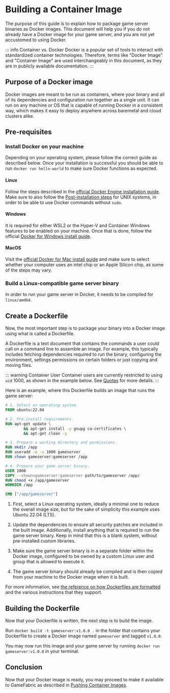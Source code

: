 # Building a Container Image

The purpose of this guide is to explain how to package game server binaries as Docker images.
This document will help you if you do not already have a Docker image for your game server,
and you are not yet accustomed to using Docker.

::: info Container vs. Docker
Docker is a popular set of tools to interact with standardized container technologies. Therefore, terms like
"Docker Image" and "Container Image" are used interchangeably in this document, as they are in publicly
available documentation.
:::

## Purpose of a Docker image

Docker images are meant to be run as containers, where your binary and all of its dependencies and configuration run
together as a single unit. It can run on any machine or OS that is capable of running Docker in a consistent way, which
makes it easy to deploy anywhere across baremetal and cloud clusters alike.

## Pre-requisites

### Install Docker on your machine

Depending on your operating system, please follow the correct guide as described below.
Once your installation is successful you should be able to run `docker run hello-world` to make sure Docker functions as expected.

#### Linux

Follow the steps described in the [official Docker Engine installation guide](https://docs.docker.com/engine/install/).
Make sure to also follow the [Post-installation steps](https://docs.docker.com/engine/install/linux-postinstall/) for UNIX systems,
in order to be able to use Docker commands without `sudo`.

#### Windows

It is required for either WSL2 or the Hyper-V and Container Windows features to be enabled on your machine.
Once that is done, follow the official [Docker for Windows install guide](https://docs.docker.com/desktop/install/windows-install/).

#### MacOS

Visit the [official Docker for Mac install guide](https://docs.docker.com/desktop/install/mac-install/) and make sure
to select whether your computer uses an intel chip or an Apple Silicon chip, as some of the steps may vary.

### Build a Linux-compatible game server binary

In order to run your game server in Docker, it needs to be compiled for `linux/amd64`.

## Create a Dockerfile

Now, the most important step is to package your binary into a Docker image using what is called a Dockerfile.

A Dockerfile is a text document that contains the commands a user could call on a command line to assemble an image.
For example, this typically includes fetching dependencies required to run the binary, configuring the environment, settings permissions
on certain folders or just copying and moving files.

::: warning Container User
Container users are currently restricted to using `uid` 1000, as shown in the example below. See [Quotas](../multiplayer-services/quotas.md#container-user-id) for more details.
:::

Here is an example, where this Dockerfile builds an image that runs the game server:

```Dockerfile
# 1. Select an operating system.
FROM ubuntu:22.04

# 2. Pre-install requirements.
RUN apt-get update \
        && apt-get install -y gnupg ca-certificates \
        && apt-get clean -y

# 3. Prepare a working directory and permissions.
RUN mkdir /app
RUN useradd -m -u 1000 gameserver
RUN chown gameserver:gameserver /app

# 4. Prepare your game server binary.
USER 1000
COPY --chown=gameserver:gameserver path/to/gameserver /app/
RUN chmod +x /app/gameserver
WORKDIR /app

CMD ["/app/gameserver"]
```

1. First, select a Linux operating system, ideally a minimal one to reduce the overall image size, but 
   for the sake of simplicity this example uses Ubuntu 22.04 (LTS).

2. Update the dependencies to ensure all security patches are included in the built image.
   Additionally, install anything that is required to run the game server binary.
   Keep in mind that this is a blank system, without pre-installed custom libraries.

3. Make sure the game server binary is in a separate folder within the Docker image,
   configured to be owned by a custom Linux user and group that is allowed to execute it.

4. The game server binary should already be compiled and is then copied from your machine to the Docker image when it is built.

For more information, see [the reference on how Dockerfiles are formatted](https://docs.docker.com/engine/reference/builder/)
and the various instructions that they support.

## Building the Dockerfile

Now that your Dockerfile is written, the next step is to build the image.

Run `docker build -t gameserver:v1.0.0 .` in the folder that contains your Dockerfile to create a Docker image named `gameserver`
and tagged `v1.0.0`.

You may now run this image and your game server by running `docker run gameserver:v1.0.0` in your terminal.

## Conclusion

Now that your Docker image is ready, you may proceed to make it available to GameFabric as described in
[Pushing Container Images](pushing-container-images.md).
